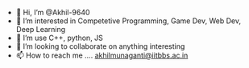 - 👋 Hi, I’m @Akhil-9640
- 👀 I’m interested in Competetive Programming, Game Dev, Web Dev, Deep Learning
- 🌱 I’m use C++, python, JS
- 💞️ I’m looking to collaborate on anything interesting
- 📫 How to reach me .... akhilmunaganti@iitbbs.ac.in

<!---
AK-9640/AK-9640 is a ✨ special ✨ repository because its `README.md` (this file) appears on your GitHub profile.
You can click the Preview link to take a look at your changes.
--->
